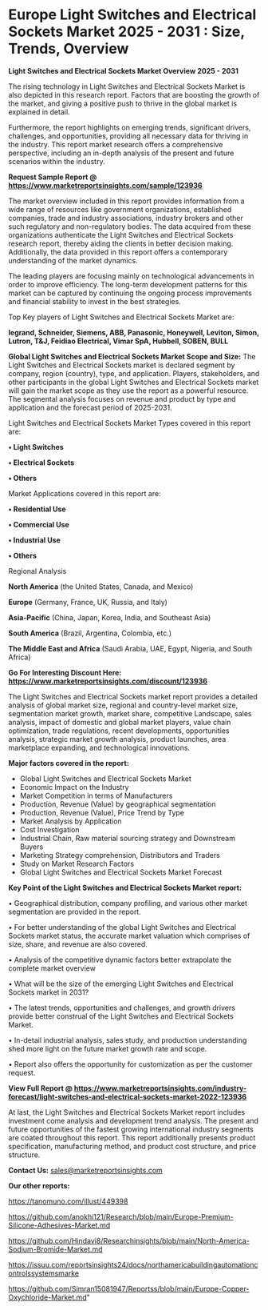 # Europe Light Switches and Electrical Sockets Market 2025 - 2031 : Size, Trends, Overview

<Strong> Light Switches and Electrical Sockets Market Overview 2025 - 2031</strong>

The rising technology in Light Switches and Electrical Sockets Market is also depicted in this research report. Factors that are boosting the growth of the market, and giving a positive push to thrive in the global market is explained in detail.

Furthermore, the report highlights on emerging trends, significant drivers, challenges, and opportunities, providing all necessary data for thriving in the industry. This report market research offers a comprehensive perspective, including an in-depth analysis of the present and future scenarios within the industry.

<strong>Request Sample Report @ <a href=https://www.marketreportsinsights.com/sample/123936>https://www.marketreportsinsights.com/sample/123936</a></strong>

The market overview included in this report provides information from a wide range of resources like government organizations, established companies, trade and industry associations, industry brokers and other such regulatory and non-regulatory bodies. The data acquired from these organizations authenticate the Light Switches and Electrical Sockets research report, thereby aiding the clients in better decision making. Additionally, the data provided in this report offers a contemporary understanding of the market dynamics.

The leading players are focusing mainly on technological advancements in order to improve efficiency. The long-term development patterns for this market can be captured by continuing the ongoing process improvements and financial stability to invest in the best strategies.

Top Key players of Light Switches and Electrical Sockets Market are:

<strong>legrand, Schneider, Siemens, ABB, Panasonic, Honeywell, Leviton, Simon, Lutron, T&J, Feidiao Electrical, Vimar SpA, Hubbell, SOBEN, BULL</strong>

<strong><b>Global Light Switches and Electrical Sockets Market Scope and Size:</b></strong>
The Light Switches and Electrical Sockets market is declared segment by company, region (country), type, and application. Players, stakeholders, and other participants in the global Light Switches and Electrical Sockets market will gain the market scope as they use the report as a powerful resource. The segmental analysis focuses on revenue and product by type and application and the forecast period of 2025-2031.

Light Switches and Electrical Sockets Market Types covered in this report are:

<strong>• Light Switches

• Electrical Sockets

• Others</strong>

Market Applications covered in this report are:

<strong>• Residential Use

• Commercial Use

• Industrial Use

• Others</strong> 

Regional Analysis

<strong>North America</strong> (the United States, Canada, and Mexico)

<strong>Europe</strong> (Germany, France, UK, Russia, and Italy)

<strong>Asia-Pacific</strong> (China, Japan, Korea, India, and Southeast Asia)

<strong>South America</strong> (Brazil, Argentina, Colombia, etc.)

<strong>The Middle East and Africa</strong> (Saudi Arabia, UAE, Egypt, Nigeria, and South Africa)

<strong>Go For Interesting Discount Here: <a href=https://www.marketreportsinsights.com/discount/123936>https://www.marketreportsinsights.com/discount/123936</a></strong>

The Light Switches and Electrical Sockets market report provides a detailed analysis of global market size, regional and country-level market size, segmentation market growth, market share, competitive Landscape, sales analysis, impact of domestic and global market players, value chain optimization, trade regulations, recent developments, opportunities analysis, strategic market growth analysis, product launches, area marketplace expanding, and technological innovations.

<strong><b>Major factors covered in the report:</b></strong>
<ul>
  <li>Global Light Switches and Electrical Sockets Market </li>
  <li>Economic Impact on the Industry</li>
  <li>Market Competition in terms of Manufacturers</li>
  <li>Production, Revenue (Value) by geographical segmentation</li>
  <li>Production, Revenue (Value), Price Trend by Type</li>
  <li>Market Analysis by Application</li>
  <li>Cost Investigation</li>
  <li>Industrial Chain, Raw material sourcing strategy and Downstream Buyers</li>
  <li>Marketing Strategy comprehension, Distributors and Traders</li>
  <li>Study on Market Research Factors</li>
  <li>Global Light Switches and Electrical Sockets Market Forecast</li>
</ul>

<strong><b>Key Point of the Light Switches and Electrical Sockets Market report:</b></strong>

• Geographical distribution, company profiling, and various other market segmentation are provided in the report.

• For better understanding of the global Light Switches and Electrical Sockets market status, the accurate market valuation which comprises of size, share, and revenue are also covered.

• Analysis of the competitive dynamic factors better extrapolate the complete market overview

• What will be the size of the emerging Light Switches and Electrical Sockets market in 2031?

• The latest trends, opportunities and challenges, and growth drivers provide better construal of the Light Switches and Electrical Sockets Market.

• In-detail industrial analysis, sales study, and production understanding shed more light on the future market growth rate and scope.

• Report also offers the opportunity for customization as per the customer request.

<strong><b>View Full Report @ <a href=https://www.marketreportsinsights.com/industry-forecast/light-switches-and-electrical-sockets-market-2022-123936>https://www.marketreportsinsights.com/industry-forecast/light-switches-and-electrical-sockets-market-2022-123936</a></b></strong>


At last, the Light Switches and Electrical Sockets Market report includes investment come analysis and development trend analysis. The present and future opportunities of the fastest growing international industry segments are coated throughout this report. This report additionally presents product specification, manufacturing method, and product cost structure, and price structure.

<strong>Contact Us:</strong>
sales@marketreportsinsights.com

<strong>Our other reports:</strong>

<a href=https://tanomuno.com/illust/449398>https://tanomuno.com/illust/449398</a>

<a href=https://github.com/anokhi121/Research/blob/main/Europe-Premium-Silicone-Adhesives-Market.md>https://github.com/anokhi121/Research/blob/main/Europe-Premium-Silicone-Adhesives-Market.md</a>

<a href=https://github.com/Hindavi8/Researchinsights/blob/main/North-America-Sodium-Bromide-Market.md>https://github.com/Hindavi8/Researchinsights/blob/main/North-America-Sodium-Bromide-Market.md</a>

<a href=https://issuu.com/reportsinsights24/docs/northamericabuildingautomationcontrolssystemsmarke>https://issuu.com/reportsinsights24/docs/northamericabuildingautomationcontrolssystemsmarke</a>

<a href=https://github.com/Simran15081947/Reportss/blob/main/Europe-Copper-Oxychloride-Market.md>https://github.com/Simran15081947/Reportss/blob/main/Europe-Copper-Oxychloride-Market.md</a>"
